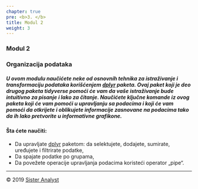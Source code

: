 ```yaml
---
chapter: true
pre: <b>3. </b>
title: Modul 2
weight: 3
---
```


### Modul 2


### Organizacija podataka


##### U ovom modulu naučićete neke od osnovnih tehnika za istraživanje i transformaciju podataka korišćenjem [dplyr](https://cran.r-project.org/web/packages/dplyr/index.html) paketa. Ovaj paket koji je deo drugog paketa tidyverse pomoći će vam da vaše istraživanje bude intuitivno za pisanje i lako za čitanje. Naučićete ključne komande iz ovog paketa koji će vam pomoći u upravljanju sa podacima i koji će vam pomoći da otkrijete i oblikujete informacije zasnovane na podacima tako da ih lako pretvorite u informativne grafikone. 


#### Šta ćete naučiti:

* Da upravljate [dplyr](https://cran.r-project.org/web/packages/dplyr/index.html) paketom: da selektujete, dodajete, sumirate, uređujete i filtrirate podatke,
* Da spajate podatke po grupama,
* Da povežete operacije upravljanja podacima koristeći operator „pipe“.

-----------------------------
© 2019 [Sister Analyst](https://sisteranalyst.org)
